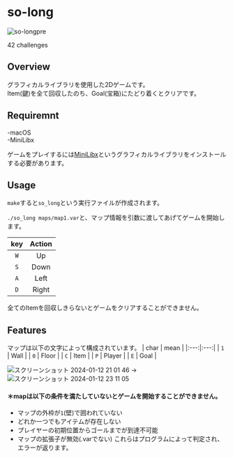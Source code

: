 # so-long
![so-longpre](https://github.com/yoshiddddd/so_long/assets/83491254/4f2aef83-ee9d-49ee-8d2d-7ba271d23a4c)  

42 challenges
## Overview  
グラフィカルライブラリを使用した2Dゲームです。  
Item(鍵)を全て回収したのち、Goal(宝箱)にたどり着くとクリアです。
## Requiremnt
-macOS  
-MiniLibx 

ゲームをプレイするには[MiniLibx](https://github.com/42Paris/minilibx-linux)というグラフィカルライブラリをインストールする必要があります。

## Usage
`make`すると`so_long`という実行ファイルが作成されます。  

`./so_long maps/map1.var`と、マップ情報を引数に渡してあげてゲームを開始します。  


| key | Action |
|:---:|:---:|
|`W`|Up|
|`S`|Down|
|`A`|Left|
|`D`|Right|

全てのItemを回収しきらないとゲームをクリアすることができません。

## Features
マップは以下の文字によって構成されています。
| char | mean |
|:---:|:---:|
| `1` | Wall |
| `0` | Floor |
| `C` | Item |
| `P` | Player |
| `E` | Goal |

![スクリーンショット 2024-01-12 21 01 46](https://github.com/yoshiddddd/so_long/assets/83491254/8027e16c-5a71-43c7-9d16-77287aae0a81)
→ ![スクリーンショット 2024-01-12 23 11 05](https://github.com/yoshiddddd/so_long/assets/83491254/0ecf9565-093f-4a4a-807c-733718630c57) 

#### ＊mapは以下の条件を満たしていないとゲームを開始することができません。
- マップの外枠が`1`(壁)で囲われていない
- どれか一つでもアイテムが存在しない
- プレイヤーの初期位置からゴールまでが到達不可能
- マップの拡張子が無効(.varでない)
これらはプログラムによって判定され、エラーが返ります。
  
